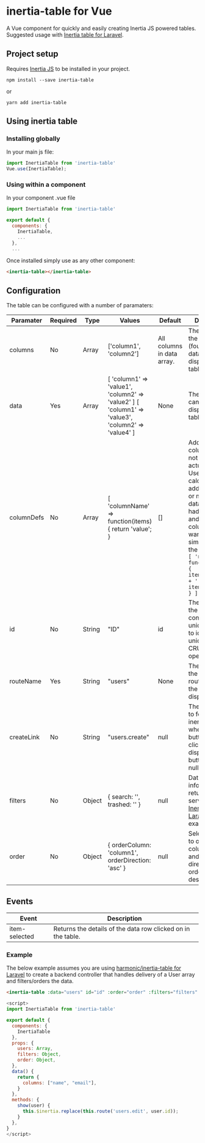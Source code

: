 # inertia-table for Vue

A Vue component for quickly and easily creating Inertia JS powered tables. Suggested usage with [Inertia table for Laravel](https://github.com/harmonic/inertia-table).

## Project setup

Requires [Inertia JS](https://github.com/inertiajs) to be installed in your project.

```
npm install --save inertia-table
```

or

```
yarn add inertia-table
```

## Using inertia table

### Installing globally

In your main js file:

``` js
import InertiaTable from 'inertia-table'
Vue.use(InertiaTable);
```

### Using within a component

In your component .vue file

``` js
import InertiaTable from 'inertia-table'

export default {
  components: {
	InertiaTable,
	...
  },
  ...
```

Once installed simply use as any other component:

``` html
<inertia-table></inertia-table>
```

## Configuration

The table can be configured with a number of paramaters:

| Paramater  | Required | Type   | Values                                                                                            | Default                    | Description                                                                                                                                                                                                                                                                                                              |
|------------|----------|--------|---------------------------------------------------------------------------------------------------|----------------------------|--------------------------------------------------------------------------------------------------------------------------------------------------------------------------------------------------------------------------------------------------------------------------------------------------------------------------|
| columns    | No       | Array  | ['column1', 'column2']                                                                            | All columns in data array. | The name of the columns (found in the data array) to display in the table.                                                                                                                                                                                                                                               |
| data       | Yes      | Array  | [ 'column1' => 'value1', 'column2' => 'value2' ] [ 'column1' => 'value3', 'column2' => 'value4' ] | None                       | The data that can be displayed in the table.                                                                                                                                                                                                                                                                             |
| columnDefs | No       | Array  | [ 'columnName' => function(items) {     return 'value'; }                                         | []                         | Add additional columns that do not exist in the actual data.  Useful for calculating additional fields or manipulating data.  Eg. If you had a first name and last name column and wanted to simply return the full name:  ``` js [ 'name' -> function(items) {    return items.firstName + ' ' + items.lastName } ] ``` |
| id         | No       | String | "ID"                                                                                              | id                         | The name of the column that contains a unique ID. Used to identify a unique row for CRUD operations.                                                                                                                                                                                                                     |
| routeName  | Yes      | String | "users"                                                                                           | None                       | The name of the Inertia JS route related to the data being displayed.                                                                                                                                                                                                                                                    |
| createLink | No       | String | "users.create"                                                                                    | null                       | The route name to follow (via an inertia-link) when create button is clicked.  Will not display create button if set to null (default).                                                                                                                                                                                  |
| filters    | No       | Object | { search: '', trashed: '' }                                                                       | null                       | Data filter information returned from server (see [Inertia Table for Laravel](https://github.com/harmonic/inertia-table) server example.)                                                                                                                                                                                |
| order      | No       | Object | { orderColumn: 'column1', orderDirection: 'asc' }                                                 | null                       | Select a column to order (by column name) and the direction to order (asc or desc).                                                                                                                                                                                                                                      |

## Events

| Event         | Description                                                  |
|---------------|--------------------------------------------------------------|
| item-selected | Returns the details of the data row clicked on in the table. |

### Example

The below example assumes you are using [harmonic/inertia-table for Laravel](https://github.com/harmonic/inertia-table) to create a backend controller that handles delivery of a User array and filters/orders the data.

``` html
<inertia-table :data="users" id="id" :order="order" :filters="filters" :columns="columns" routeName="users" createLink="users.create" @item-selected="show"></inertia-table>
```

``` js
<script>
import InertiaTable from 'inertia-table'

export default {
  components: {
    InertiaTable
  },
  props: {
    users: Array,
    filters: Object,
    order: Object,
  },
  data() {
    return {
      columns: ["name", "email"],
    }
  },
  methods: {
    show(user) {
      this.$inertia.replace(this.route('users.edit', user.id));
    }
  },
}
</script>
```